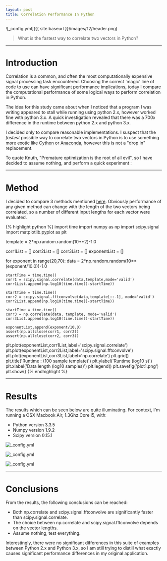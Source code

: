 ```yaml
---
layout: post
title: Correlation Performance In Python
---
```


![_config.yml]({{ site.baseurl }}/images/12/header.png)

> What is the fastest way to correlate two vectors in Python?

---
Introduction
===============
Correlation is a common, and often the most computationally expensive signal processing task encountered. Choosing the correct 'magic' line of code to use can have significant performance implications, today I compare the computational performance of some logical ways to perform correlation in Python.

The idea for this study came about when I noticed that a program I was writing appeared to stall while running using python 2.x, however worked fine with python 3.x. A quick investigation revealed that there was a 700x difference in the runtime between python 2.x and python 3.x. 

I decided only to compare reasonable implementations. I suspect that the *fastest* possible way to correlate two vectors in Python is to use something more exotic like [Cython](http://cython.org/) or [Anaconda](https://store.continuum.io/cshop/accelerate/), however this is not a "drop in" replacement. 

To quote Knuth, "Premature optimization is the root of all evil", so I have decided to assume nothing, and perform a quick experiment : 

---
Method
===============

I decided to compare 3 methods mentioned [here](http://stackoverflow.com/questions/12323959/fast-cross-correlation-method-in-python). Obviously performance of any given method can change with the length of the two vectors being correlated, so a number of different input lengths for each vector were evaluated. 

{% highlight python %}
import time
import numpy as np
import scipy.signal
import matplotlib.pyplot as plt

template = 2*np.random.random(10**2)-1.0

corr1List = []
corr2List = []
corr3List = []
exponentList = []

for exponent in range(20,70):
	data = 2*np.random.random(10**(exponent/10.0))-1.0
	
	startTime = time.time()
	corr1 = scipy.signal.correlate(data,template,mode='valid')
	corr1List.append(np.log10(time.time()-startTime))

	startTime = time.time()
	corr2 = scipy.signal.fftconvolve(data,template[::-1], mode='valid') 
	corr2List.append(np.log10(time.time()-startTime))
	
	startTime = time.time()
	corr3 = np.correlate(data, template, mode='valid')
	corr3List.append(np.log10(time.time()-startTime))
	
	exponentList.append(exponent/10.0)
	assert(np.allclose(corr1, corr2))
	assert(np.allclose(corr2, corr3))

plt.plot(exponentList,corr1List,label='scipy.signal.correlate')
plt.plot(exponentList,corr2List,label='scipy.signal.fftconvolve')
plt.plot(exponentList,corr3List,label='np.correlate')
plt.grid()
plt.title('Runtime : (100 sample template)')
plt.ylabel('Runtime (log10 s)')
plt.xlabel('Data length (log10 samples)')
plt.legend()
plt.savefig('plot1.png')
plt.show()
{% endhighlight %}

---
Results
===============
The results which can be seen below are quite illuminating. For context, I'm running a OSX Macbook Air, 1.3Ghz Core i5, with:

* Python version 3.3.5
* Numpy version 1.9.2
* Scipy version 0.15.1

![_config.yml]({{site.baseurl}}/images/12/plot1.png)

![_config.yml]({{site.baseurl}}/images/12/plot2.png)

![_config.yml]({{site.baseurl}}/images/12/plot3.png)

---
Conclusions
===============

From the results, the following conclusions can be reached:

* Both np.correlate and scipy.signal.fftconvolve are significantly faster than scipy.signal.correlate.
* The choice between np.correlate and scipy.signal.fftconvolve depends on the vector lengths. 
* Assume nothing, test everything. 

Interestingly, there were no significant differences in this suite of examples between Python 2.x and Python 3.x, so I am still trying to distill what exactly causes significant performance differences in my original application. 



